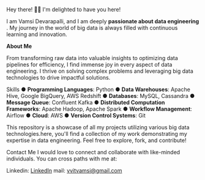 Hey there! 🙋‍♂️ I'm delighted to have you here! 

I am Vamsi Devarapalli, and I am deeply **passionate about data engineering** . My journey in the world of big data is always filled with continuous learning and innovation.

**About Me**

From transforming raw data into valuable insights to optimizing data pipelines for efficiency, I find immense joy in every aspect of data engineering. I thrive on solving complex problems and leveraging big data technologies to drive impactful solutions.

Skills
● **Programming Languages**: Python
● **Data Warehouses**: Apache Hive, Google BigQuery, AWS Redshift
● **Databases**: MySQL, Cassandra
● **Message Queue**: Confluent Kafka
● **Distributed Computation Frameworks**: Apache Hadoop, Apache Spark
● **Workflow Management**: Airflow
● **Cloud**: AWS
● **Version Control Systems**: Git


This repository is a showcase of all my projects utilizing various big data technologies.here, you'll find a collection of my work demonstrating my expertise in data engineering. Feel free to explore, fork, and contribute!

Contact Me
I would love to connect and collaborate with like-minded individuals. You can cross paths with me at:

Linkedin: [LinkedIn](linkedin.com/in/vamsi-devarapalli)
mail: vvitvamsi@gmail.com
